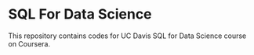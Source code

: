 # SQL For Data Science

This repository contains codes for UC Davis SQL for Data Science course on Coursera.
